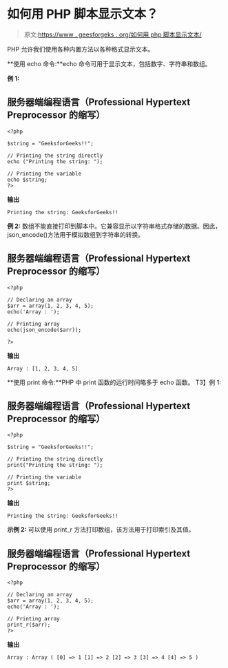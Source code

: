 # 如何用 PHP 脚本显示文本？

> 原文:[https://www . geesforgeks . org/如何用 php 脚本显示文本/](https://www.geeksforgeeks.org/how-to-display-text-with-a-php-script/)

PHP 允许我们使用各种内置方法以各种格式显示文本。

**使用 echo 命令:**echo 命令可用于显示文本，包括数字、字符串和数组。

**例 1:**

## 服务器端编程语言（Professional Hypertext Preprocessor 的缩写）

```
<?php

$string = "GeeksforGeeks!!";

// Printing the string directly
echo ("Printing the string: ");

// Printing the variable
echo $string;
?>
```

**输出**

```
Printing the string: GeeksforGeeks!!
```

**例 2:** 数组不能直接打印到脚本中。它兼容显示以字符串格式存储的数据。因此，json_encode()方法用于模拟数组到字符串的转换。

## 服务器端编程语言（Professional Hypertext Preprocessor 的缩写）

```
<?php

// Declaring an array
$arr = array(1, 2, 3, 4, 5);
echo('Array : ');

// Printing array
echo(json_encode($arr));

?>
```

**输出**

```
Array : [1, 2, 3, 4, 5]
```

**使用 print 命令:**PHP 中 print 函数的运行时间略多于 echo 函数。
T3】例 1:

## 服务器端编程语言（Professional Hypertext Preprocessor 的缩写）

```
<?php

$string = "GeeksforGeeks!!";

// Printing the string directly
print("Printing the string: ");

// Printing the variable
print $string;
?>
```

**输出**

```
Printing the string: GeeksforGeeks!!
```

**示例 2:** 可以使用 print_r 方法打印数组，该方法用于打印索引及其值。

## 服务器端编程语言（Professional Hypertext Preprocessor 的缩写）

```
<?php

// Declaring an array
$arr = array(1, 2, 3, 4, 5);
echo('Array : ');

// Printing array
print_r($arr);
?>
```

**输出**

```
Array : Array ( [0] => 1 [1] => 2 [2] => 3 [3] => 4 [4] => 5 )
```